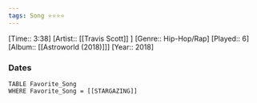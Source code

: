 ```yaml
---
tags: Song ⭐⭐⭐⭐ 
---
```

[Time:: 3:38]
[Artist:: [[Travis Scott]] ]
[Genre:: Hip-Hop/Rap]
[Played:: 6]
[Album:: [[Astroworld (2018)]]]
[Year:: 2018]
### Dates
````dataview
TABLE Favorite_Song
WHERE Favorite_Song = [[STARGAZING]]
````